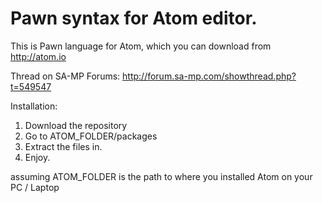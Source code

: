 Pawn syntax for Atom editor.
==================

This is Pawn language for Atom, which you can download from http://atom.io

Thread on SA-MP Forums: http://forum.sa-mp.com/showthread.php?t=549547

Installation:

  1. Download the repository
  2. Go to ATOM_FOLDER/packages
  3. Extract the files in.
  6. Enjoy.
  
assuming ATOM_FOLDER is the path to where you installed Atom on your PC / Laptop
